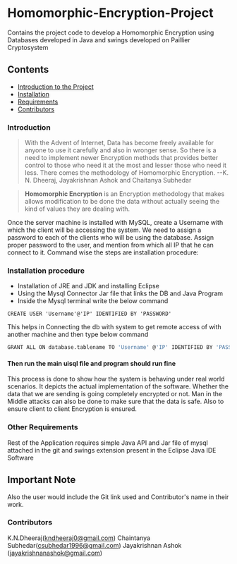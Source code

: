 # Homomorphic-Encryption-Project
Contains the project code to develop a Homomorphic Encryption using Databases developed in Java and swings developed on Paillier Cryptosystem

## Contents
- [Introduction to the Project](#introduction)
- [Installation](#installation-procedure)
- [Requirements](#other-Requirements)
- [Contributors](#contributors)
### Introduction
> With the Advent of Internet, Data has become freely available for anyone to use it carefully and also in wronger sense. So there is a need to implement newer Encryption methods that provides better control to those who need it at the most and lesser those who need it less. There comes the methodology of Homomorphic Encryption.
    --K. N. Dheeraj, Jayakrishnan Ashok and Chaitanya Subhedar
    
> **Homomorphic Encryption** is an Encryption methodology that makes allows modification to be done the data without actually seeing the kind of values they are dealing with.

Once the server machine is installed with MySQL, create a Username with which the client will be accessing the system. We need to assign a password to each of the clients who will be using the database. Assign proper password to the user, and mention from which all IP that he can connect to it. Command wise the steps are installation procedure:

### Installation procedure
* Installation of JRE and JDK and installing Eclipse
* Using the Mysql Connector Jar file that links the DB and Java Program
* Inside the Mysql terminal write the below command
```
CREATE USER 'Username'@'IP' IDENTIFIED BY 'PASSWORD' 
```
This helps in Connecting the db with system to get remote access of with another machine and then type below command
```bash
GRANT ALL ON database.tablename TO 'Username' @'IP' IDENTIFIED BY 'PASSWORD' 
```

#### Then run the main uisql file and program should run fine

This process is done to show how the system is behaving under real world scenarios. It depicts the actual implementation of the software. Whether the data that we are sending is going completely encrypted or not. Man in the Middle attacks can also be done to make sure that the data is safe. Also to ensure client to client Encryption is ensured. 

### Other Requirements
Rest of the Application requires simple Java API and Jar file of mysql attached in the git and swings extension present in the Eclipse Java IDE Software

## Important Note
Also the user would include the Git link used and Contributor's name in their work.

### Contributors
  K.N.Dheeraj(kndheeraj0@gmail.com)
  Chaintanya Subhedar(csubhedar1996@gmail.com)
  Jayakrishnan Ashok (jayakrishnanashok@gmail.com)
